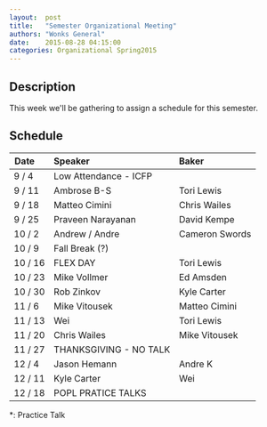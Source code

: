 ```yaml
--- 
layout:  post 
title:   "Semester Organizational Meeting"
authors: "Wonks General" 
date:    2015-08-28 04:15:00 
categories: Organizational Spring2015
--- 
```

## Description

This week we'll be gathering to assign a schedule for this semester.

## Schedule

| Date&nbsp;&nbsp;&nbsp;&nbsp;   | Speaker                     | Baker                          |
|---------|:----------------------------|:-------------------------------|
|  9 /  4 | Low Attendance - ICFP ||
|  9 / 11 | Ambrose B-S                 | Tori Lewis                     |
|  9 / 18 | Matteo Cimini               | Chris Wailes                   |
|  9 / 25 | Praveen Narayanan           | David Kempe                    |
| 10 /  2 | Andrew / Andre              | Cameron Swords                 |
| 10 /  9 | Fall Break (?) ||
| 10 / 16 | FLEX DAY                    | Tori Lewis                     |
| 10 / 23 | Mike Vollmer                | Ed Amsden                      |
| 10 / 30 | Rob Zinkov                  | Kyle Carter                    |
| 11 /  6 | Mike Vitousek               | Matteo Cimini                  |
| 11 / 13 | Wei                         | Tori Lewis                     |
| 11 / 20 | Chris Wailes                | Mike Vitousek                  |
| 11 / 27 | THANKSGIVING - NO TALK ||
| 12 /  4 | Jason Hemann                | Andre K                        |
| 12 / 11 | Kyle Carter                 | Wei                            |
| 12 / 18 | POPL PRATICE TALKS ||

*: Practice Talk

